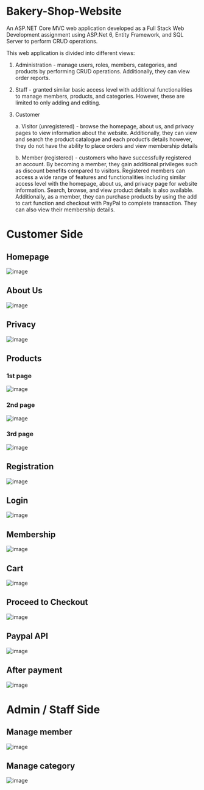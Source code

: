 # Bakery-Shop-Website

An ASP.NET Core MVC web application developed as a Full Stack Web Development assignment using ASP.Net 6, Entity Framework, and SQL Server to perform CRUD operations.

This web application is divided into different views:
1. Administration - manage users, roles, members, categories, and products by performing CRUD operations. Additionally, they can view order reports.
2. Staff - granted similar basic access level with additional functionalities to manage members, products, and categories. However, these are limited to only adding and editing.
3. Customer

   a. Visitor (unregistered) - browse the homepage, about us, and privacy pages to view information about the website. Additionally, they can view and search the product catalogue and each product’s details however, they do not have the ability to place orders and view membership details

      b. Member (registered) - customers who have successfully registered an account. By becoming a member, they gain additional privileges such as discount benefits compared to visitors. Registered members can access a wide range of features and functionalities including similar access level with the homepage, about us, and privacy page for website information.  Search, browse, and view product details is also available. Additionally, as a member, they can purchase products by using the add to cart function and checkout with PayPal to complete transaction. They can also view their membership details.

# Customer Side
## Homepage
![image](https://github.com/nicolefabian/Bakery-Shop-Website/assets/102332600/c73f2581-79e8-475f-89dc-4f4958256a50)

## About Us
![image](https://github.com/nicolefabian/Bakery-Shop-Website/assets/102332600/c91a53e6-2dbf-4ff8-aa17-f0fcb3accdec)

## Privacy 
![image](https://github.com/nicolefabian/Bakery-Shop-Website/assets/102332600/a02dc266-f574-4d3c-8ba9-c9348698b9f5)

## Products
### 1st page
![image](https://github.com/nicolefabian/Bakery-Shop-Website/assets/102332600/11b2e7d2-5d99-4096-bedc-cba8ffc0a7b0)

### 2nd page
![image](https://github.com/nicolefabian/Bakery-Shop-Website/assets/102332600/5e484c5b-4f79-4414-aa7e-b6da0b7d28b5)

### 3rd page
![image](https://github.com/nicolefabian/Bakery-Shop-Website/assets/102332600/e80ac6d1-a2b2-4143-b043-83b796164c21)

## Registration
![image](https://github.com/nicolefabian/Bakery-Shop-Website/assets/102332600/db652c7c-1535-480f-a509-2c8d2d4eee53)

## Login 
![image](https://github.com/nicolefabian/Bakery-Shop-Website/assets/102332600/b9049998-a744-43a5-a37c-d3d4183c8bb9)

## Membership
![image](https://github.com/nicolefabian/Bakery-Shop-Website/assets/102332600/38ddb30a-d0a7-4125-98bf-caba9e8c096b)

## Cart
![image](https://github.com/nicolefabian/Bakery-Shop-Website/assets/102332600/2c30e72b-fd41-4d4d-a8ae-010788dfce41)

## Proceed to Checkout
![image](https://github.com/nicolefabian/Bakery-Shop-Website/assets/102332600/9fef80a0-7eb6-445b-91b6-ed7df40fa63c)

## Paypal API
![image](https://github.com/nicolefabian/Bakery-Shop-Website/assets/102332600/10534194-a9c0-4d55-a135-9c5e0a6aa329)

## After payment
![image](https://github.com/nicolefabian/Bakery-Shop-Website/assets/102332600/97c4f6e6-254f-4d9b-a0a4-b67e1053883e)

# Admin / Staff Side

## Manage member
![image](https://github.com/nicolefabian/Bakery-Shop-Website/assets/102332600/9694b7a0-fdc9-4812-a8f8-0e63b786240c)

## Manage category
![image](https://github.com/nicolefabian/Bakery-Shop-Website/assets/102332600/6ef92880-5d62-4e85-94aa-9bfab108b91e)

